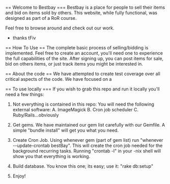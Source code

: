 == Welcome to Bestbay ===
Bestbay is a place for people to sell their items and bid on items sold by others.
This website, while fully functional, was designed as part of a RoR course.

Feel free to browse around and check out our work.

- thanks tFiv


== How To Use ==
The complete basic process of selling/bidding is implemented.
Feel free to create an account, you'll need one to experience the full capabilities of the site.
After signing up, you can post items for sale, bid on others items, or just track items you might be interested in.

== About the code ==
We have attempted to create test coverage over all critical aspects of the code.
We have focused on a



== To use locally ===
If you wish to grab this repo and run it locally you'll need a few things:
1. Not everything is contained in this repo: You will need the following external software:
    A. ImageMagick
    B. Cron job scheduler
    C. Ruby/Rails...obviously

2. Get gems. We have maintained our gem list carefully with our Gemfile.
    A simple "bundle install" will get you what you need.

3. Create Cron Job. Using whenever gem (part of gem list) run "whenever --update-crontab bestBay".
    This will create the cron job needed for the background recurring tasks.
    Running "crontab -l" in your -nix shell will show you that everything is working.

4. Build database. You know this one; its easy; use it: "rake db:setup"

5. Enjoy!

